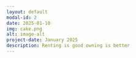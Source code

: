 ```yaml
---
layout: default
modal-id: 2
date: 2025-01-10
img: cake.png
alt: image-alt
project-date: January 2025
description: Renting is good owning is better
---
```

